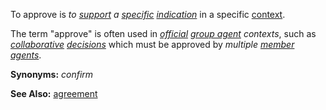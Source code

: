 To approve is *to [support](https://github.com/gcassel/Modular-Organization-Terminology/blob/master/terms/support.md) a [specific](https://github.com/gcassel/Modular-Organization-Terminology/blob/master/terms/specific.md) [indication](https://github.com/gcassel/Modular-Organization-Terminology/blob/master/terms/indicate.md)* in a specific [context](https://github.com/gcassel/Modular-Organization-Terminology/blob/master/terms/context.md).

The term "approve" is often used in *[official](https://github.com/gcassel/Modular-Organization-Terminology/blob/master/terms/official.md) [group agent](https://github.com/gcassel/Modular-Organization-Terminology/blob/master/compound-terms/group-agent.md) contexts*, such as *[collaborative](https://github.com/gcassel/Modular-Organization-Terminology/blob/master/terms/collaborative.md) [decisions](https://github.com/gcassel/Modular-Organization-Terminology/blob/master/terms/decision.md)* which must be approved by *multiple [member](https://github.com/gcassel/Modular-Organization-Terminology/blob/master/terms/member.md) [agents](https://github.com/gcassel/Modular-Organization-Terminology/blob/master/terms/agent.md)*.

**Synonyms:** *confirm*

**See Also:** [agreement](https://github.com/gcassel/Modular-Organization-Terminology/blob/master/terms/agreement.md) 
